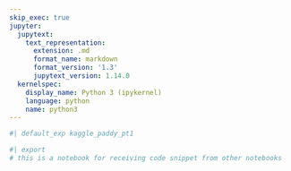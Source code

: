 ```yaml
---
skip_exec: true
jupyter:
  jupytext:
    text_representation:
      extension: .md
      format_name: markdown
      format_version: '1.3'
      jupytext_version: 1.14.0
  kernelspec:
    display_name: Python 3 (ipykernel)
    language: python
    name: python3
---
```


```python
#| default_exp kaggle_paddy_pt1
```

```python
#| export
# this is a notebook for receiving code snippet from other notebooks
```

```python

```
